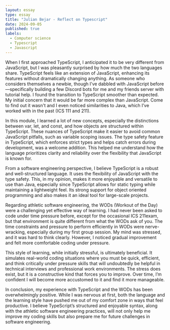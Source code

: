 ```yaml
---
layout: essay
type: essay
title: "Julian Bejar - Reflect on Typescript"
date: 2024-09-05
published: true
labels:
  - Computer science
  - Typescript
  - Javascript
---
```


  When I first approached TypeScript, I anticipated it to be very different from JavaScript, but I was pleasantly surprised by how much the two languages share. TypeScript feels like an extension of JavaScript, enhancing its features without dramatically changing anything. As someone who considers themselves a newbie, though I’ve dabbled with JavaScript before—specifically building a few Discord bots for me and my friends server with tutorial help. I found the transition to TypeScript smoother than expected. My initial concern that it would be far more complex than JavaScript. Come to find out it wasn't and I even noticed similarities to Java, which I’ve worked with in the past (ICS 111 and 211).

  In this module, I learned a lot of new concepts, especially the distinctions between var, let, and const, and how objects are structured within TypeScript. These nuances of TypeScript make it easier to avoid common JavaScript pitfalls, such as variable scoping issues. The type safety feature in TypeScript, which enforces strict types and helps catch errors during development, was a welcome addition. This helped me understand how the language prioritizes clarity and reliability over the flexibility that JavaScript is known for.

  From a software engineering perspective, I believe TypeScript is a robust and well-structured language. It uses the flexibility of JavaScript with the type safety. This, in my opinion, makes it more enjoyable and versatile to use than Java, especially since TypeScript allows for static typing while maintaining a lightweight feel. 
Its strong support for object oriented programming and also makes it an ideal tool for large-scale projects.

  Regarding athletic software engineering, the WODs (Workout of the Day) were a challenging yet effective way of learning. I had never been asked to code under time pressure before, except for the occasional ICS 211exam, but that environment is quite different from what the WODs ask of you. The time constraints and pressure to perform efficiently in WODs were nerve-wracking, especially during my first group session. My mind was stressed, and it was hard to think clearly. However, I noticed gradual improvement and felt more comfortable coding under pressure.

  This style of learning, while initially stressful, is ultimately beneficial. It simulates real-world coding situations where you must be quick, efficient, and think critically under pressure skills that will undoubtedly be helpful in technical interviews and professional work environments. The stress does exist, but it is a constructive kind that forces you to improve. Over time, I’m confident I will become more accustomed to it and find it more manageable.

In conclusion, my experience with TypeScript and the WODs has been overwhelmingly positive. While I was nervous at first, both the language and the learning style have pushed me out of my comfort zone in ways that feel productive. I believe TypeScript’s structured and enjoyable syntax, along with the athletic software engineering practices, will not only help me improve my coding skills but also prepare me for future challenges in software engineering.
